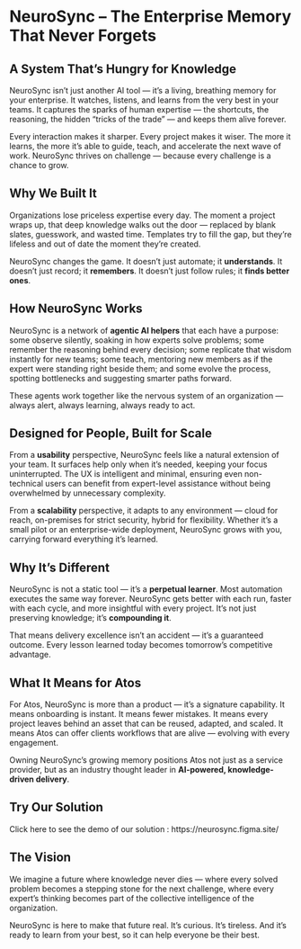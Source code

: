 <h1>NeuroSync – The Enterprise Memory That Never Forgets</h1>

<h2>A System That’s Hungry for Knowledge</h2>
<p>
NeuroSync isn’t just another AI tool — it’s a living, breathing memory for your enterprise.
It watches, listens, and learns from the very best in your teams.
It captures the sparks of human expertise — the shortcuts, the reasoning, the hidden
“tricks of the trade” — and keeps them alive forever.
</p>
<p>
Every interaction makes it sharper. Every project makes it wiser. The more it learns,
the more it’s able to guide, teach, and accelerate the next wave of work.
NeuroSync thrives on challenge — because every challenge is a chance to grow.
</p>

<h2>Why We Built It</h2>
<p>
Organizations lose priceless expertise every day. The moment a project wraps up, that deep knowledge walks out the door — replaced by blank slates, guesswork, and wasted time. Templates try to fill the gap, but they’re lifeless and out of date the moment they’re created.
</p>
<p>
NeuroSync changes the game. It doesn’t just automate; it <strong>understands</strong>. It doesn’t just record; it <strong>remembers</strong>. It doesn’t just follow rules; it <strong>finds better ones</strong>.
</p>

<h2>How NeuroSync Works</h2>
<p>
NeuroSync is a network of <strong>agentic AI helpers</strong> that each have a purpose:
some observe silently, soaking in how experts solve problems; some remember the reasoning behind every decision; some replicate that wisdom instantly for new teams; some teach, mentoring new members as if the expert were standing right beside them; and some evolve the process, spotting bottlenecks and suggesting smarter paths forward.
</p>
<p>
These agents work together like the nervous system of an organization — always alert, always learning, always ready to act.
</p>

<h2>Designed for People, Built for Scale</h2>
<p>
From a <strong>usability</strong> perspective, NeuroSync feels like a natural extension of your team. It surfaces help only when it’s needed, keeping your focus uninterrupted. The UX is intelligent and minimal, ensuring even non-technical users can benefit from expert-level assistance without being overwhelmed by unnecessary complexity.
</p>
<p>
From a <strong>scalability</strong> perspective, it adapts to any environment — cloud for reach, on-premises for strict security, hybrid for flexibility. Whether it’s a small pilot or an enterprise-wide deployment, NeuroSync grows with you, carrying forward everything it’s learned.
</p>

<h2>Why It’s Different</h2>
<p>
NeuroSync is not a static tool — it’s a <strong>perpetual learner</strong>. Most automation executes the same way forever. NeuroSync gets better with each run, faster with each cycle, and more insightful with every project. It’s not just preserving knowledge; it’s <strong>compounding it</strong>.
</p>
<p>
That means delivery excellence isn’t an accident — it’s a guaranteed outcome. Every lesson learned today becomes tomorrow’s competitive advantage.
</p>

<h2>What It Means for Atos</h2>
<p>
For Atos, NeuroSync is more than a product — it’s a signature capability.
It means onboarding is instant. It means fewer mistakes. It means every project leaves behind an asset that can be reused, adapted, and scaled.
It means Atos can offer clients workflows that are alive — evolving with every engagement.
</p>
<p>
Owning NeuroSync’s growing memory positions Atos not just as a service provider, but as an industry thought leader in <strong>AI-powered, knowledge-driven delivery</strong>.
</p>

<h2>Try Our Solution</h2>
<p>
Click here to see the demo of our solution : https://neurosync.figma.site/
</p>

<h2>The Vision</h2>
<p>
We imagine a future where knowledge never dies — where every solved problem becomes a stepping stone for the next challenge, where every expert’s thinking becomes part of the collective intelligence of the organization.
</p>
<p>
NeuroSync is here to make that future real. It’s curious. It’s tireless.
And it’s ready to learn from your best, so it can help everyone be their best.
</p>
